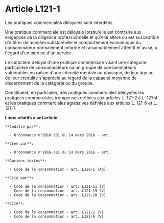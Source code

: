 # Article L121-1

Les pratiques commerciales déloyales sont interdites. 

Une pratique commerciale est déloyale lorsqu'elle est contraire aux exigences de la diligence professionnelle et qu'elle
altère ou est susceptible d'altérer de manière substantielle le comportement économique du consommateur normalement informé
et raisonnablement attentif et avisé, à l'égard d'un bien ou d'un service. 

Le caractère déloyal d'une pratique commerciale visant une catégorie particulière de consommateurs ou un groupe de
consommateurs vulnérables en raison d'une infirmité mentale ou physique, de leur âge ou de leur crédulité s'apprécie au
regard de la capacité moyenne de discernement de la catégorie ou du groupe. 

Constituent, en particulier, des pratiques commerciales déloyales les pratiques commerciales trompeuses définies aux articles
L. 121-2 à L. 121-4 et les pratiques commerciales agressives définies aux articles L. 121-6 et L. 121-7.

**Liens relatifs à cet article**

	**Codifié par**:

	  - Ordonnance n°2016-301 du 14 mars 2016 - art.

	**Créé par**:

	  - Ordonnance n°2016-301 du 14 mars 2016 - art.

	**Anciens textes**:

	  - Code de la consommation - art. L120-1 (Ab)

	**Cité par**:

	  - Code de la consommation - art. L121-11 (V)
	  - Code de la consommation - art. L121-19 (V)
	  - Code de la consommation - art. L121-20 (V)

	**Cite**:

	  - Code de la consommation - art. L121-2 (V)
	  - Code de la consommation - art. L121-6 (V)

